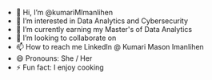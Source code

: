 - 👋 Hi, I’m @kumariMImanlihen
- 👀 I’m interested in Data Analytics and Cybersecurity
- 🌱 I’m currently earning my Master's of Data Analytics
- 💞️ I’m looking to collaborate on 
- 📫 How to reach me LinkedIn @ Kumari Mason Imanlihen
- 😄 Pronouns: She / Her
- ⚡ Fun fact: I enjoy cooking

<!---
kumariMImanlihen/kumariMImanlihen is a ✨ special ✨ repository because its `README.md` (this file) appears on your GitHub profile.
You can click the Preview link to take a look at your changes.
--->
